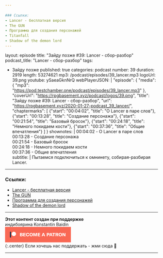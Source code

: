 ```yaml
---

### Ссылки:  
- Lancer - бесплатная версия
- The GUN
- Программа для создания персонажей
- Titanfall
- Shadow of the demon lord
---
```

layout: episode
title: "Зайду позже #39: Lancer - сбор-разбор"
podcast_title: "Lancer - сбор-разбор"
tags:
  - Зайду позже
published: true
categories: podcast
number: 39
duration: 2919
length: 53274621
mp3: /podcast/episodes/39_lancer.mp3
logoUrl: 39.png
youtube: ySaeaGknNrQ
webPlayerJSON: |
    "episode": {
      "media": {
        "mp3": "https://pod.testchamber.one/podcast/episodes/39_lancer.mp3"
      },
      "coverUrl": "https://rpgbasement.xyz/podcast/logos/39.png",
      "title": "Зайду позже #39: Lancer - сбор-разбор",
      "url": "https://rpgbasement.xyz/2020-01-27-podcast_39_lancer/",
      "chaptermarks": [
        {"start": "00:04:02", "title": "О Lancer в паре слов"},
        {"start": "00:13:28", "title": "Создание персонажа"},
        {"start": "00:21:54", "title": "Базовый бросок"},
        {"start": "00:24:18", "title": "Немного покидаем кости"},
        {"start": "00:37:36", "title": "Общие впечатления"}
      ]
    }
shownotes: |
    00:04:02 - О Lancer в паре слов  
    00:13:28 - Создание персонажа  
    00:21:54 - Базовый бросок  
    00:24:18 - Немного покидаем кости  
    00:37:36 - Общие впечатления  
subtitle: |
    Пытаемся подключиться к омнинету, собирая-разбирая Lancer.
---

### Ссылки:  
- [Lancer - бесплатная версия](https://massif-press.itch.io/corebook-pdf-free)
- [The GUN](https://drive.google.com/drive/folders/1tjeqVW7Zpt543s6P2vQTbHcpTegfh44A)
- [Программа для создания персонажей](https://massif-press.itch.io/compcon)
- [Shadow of the demon lord](https://www.drivethrurpg.com/product/155572/Shadow-of-the-Demon-Lord)

---

**Этот контент создан при поддержке**  
индибоярина Konstantin Baidin  
[![](/img/patreon_button.png)](https://www.patreon.com/rpgbasement)  
{:.center}
Если хочешь нас поддержать - жми сюда 🔼

---
